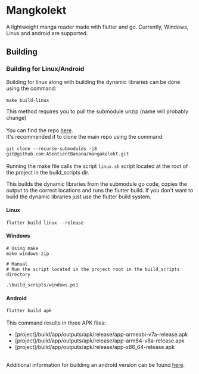 # Mangkolekt

A lightweight manga reader made with flutter and go.
Currently, Windows, Linux and android are supported.

## Building
### Building for Linux/Android 
Building for linux along with building the dynamic libraries can be done using the command: 
\
\
`make build-linux`

This method requires you to pull the submodule unzip (name will probably change)\
\
You can find the repo [here](https://github.com/ASentientBanana/mangakolekt_unzip_module).
\
It's recommended if to clone the main repo using the command:
\
\
`git clone --recurse-submodules -j8 git@github.com:ASentientBanana/mangakolekt.git`
\
\
Running the make file calls the script `linux.sh` script located at the root of the project in the build_scripts dir.

This builds the dynamic libraries from the submodule go code, copies the output to the correct locations and runs the flutter build.
If you don't want to build the dynamic libraries just use the flutter build system.
#### Linux
`flutter build linux --release`
#### Windows
```
# Using make
make windows-zip

# Manual
# Run the script located in the project root in the build_scripts directory

.\build_scripts/windows.ps1
```
#### Android
`flutter build apk `  
\
This command results in three APK files:
   * [project]/build/app/outputs/apk/release/app-armeabi-v7a-release.apk
   * [project]/build/app/outputs/apk/release/app-arm64-v8a-release.apk
   * [project]/build/app/outputs/apk/release/app-x86_64-release.apk

\
Additional information for building an android version can be found [here](https://docs.flutter.dev/deployment/android).
